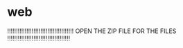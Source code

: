 # web


!!!!!!!!!!!!!!!!!!!!!!!!!!!!!!!!!!!!!! OPEN THE ZIP FILE FOR THE FILES !!!!!!!!!!!!!!!!!!!!!!!!!!!!!!!!!!!!
